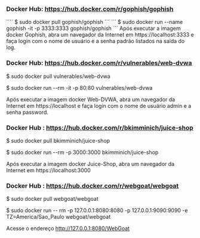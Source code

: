 ### Docker Hub: https://hub.docker.com/r/gophish/gophish
´´´´ 
$ sudo docker pull gophish/gophish
´´´
´´´
$ sudo docker run --name gophish -it -p 3333:3333 gophish/gophish
´´´ 
Após executar a imagem docker Gophish, abra um navegador da Internet em https://localhost:3333⁠ e faça login com o nome de usuário e a senha padrão listados na saída do log.

### Docker Hub: https://hub.docker.com/r/vulnerables/web-dvwa

$ sudo docker pull vulnerables/web-dvwa

$ sudo docker run --rm -it -p 80:80 vulnerables/web-dvwa 

Após executar a imagem docker Web-DVWA, abra um navegador da Internet em https://localhost⁠ e faça login com o nome de usuário admin e a senha password.

### Docker Hub : https://hub.docker.com/r/bkimminich/juice-shop

$ sudo docker pull bkimminich/juice-shop

$ sudo docker run --rm -p 3000:3000 bkimminich/juice-shop

Após executar a imagem docker Juice-Shop, abra um navegador da Internet em https://localhost⁠:3000

### Docker Hub : https://hub.docker.com/r/webgoat/webgoat

$ sudo docker pull webgoat/webgoat

$ sudo docker run -- rm -p 127.0.0.1:8080:8080 -p 127.0.0.1:9090:9090 -e TZ=America/Sao_Paulo webgoat/webgoat

Acesse o endereço http://127.0.0.1:8080/WebGoat
